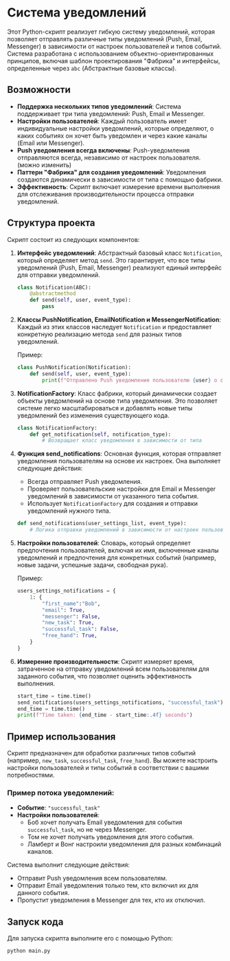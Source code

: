 # Система уведомлений

Этот Python-скрипт реализует гибкую систему уведомлений, которая позволяет отправлять различные типы уведомлений (Push, Email, Messenger) в зависимости от настроек пользователей и типов событий. Система разработана с использованием объектно-ориентированных принципов, включая шаблон проектирования "Фабрика" и интерфейсы, определенные через `abc` (Абстрактные базовые классы).

## Возможности

- **Поддержка нескольких типов уведомлений**: Система поддерживает три типа уведомлений: Push, Email и Messenger.
- **Настройки пользователей**: Каждый пользователь имеет индивидуальные настройки уведомлений, которые определяют, о каких событиях он хочет быть уведомлен и через какие каналы (Email или Messenger).
- **Push уведомления всегда включены**: Push-уведомления отправляются всегда, независимо от настроек пользователя. (можно изменить)
- **Паттерн "Фабрика" для создания уведомлений**: Уведомления создаются динамически в зависимости от типа с помощью фабрики.
- **Эффективность**: Скрипт включает измерение времени выполнения для отслеживания производительности процесса отправки уведомлений.

## Структура проекта

Скрипт состоит из следующих компонентов:

1. **Интерфейс уведомлений**: Абстрактный базовый класс `Notification`, который определяет метод `send`. Это гарантирует, что все типы уведомлений (Push, Email, Messenger) реализуют единый интерфейс для отправки уведомлений.
    ```python
    class Notification(ABC):
        @abstractmethod
        def send(self, user, event_type):
            pass
    ```

2. **Классы PushNotification, EmailNotification и MessengerNotification**: Каждый из этих классов наследует `Notification` и предоставляет конкретную реализацию метода `send` для разных типов уведомлений.

    Пример:
    ```python
    class PushNotification(Notification):
        def send(self, user, event_type):
            print(f"Отправлено Push уведомление пользователю {user} о событии {event_type}")
    ```

3. **NotificationFactory**: Класс фабрики, который динамически создает объекты уведомлений на основе типа уведомления. Это позволяет системе легко масштабироваться и добавлять новые типы уведомлений без изменения существующего кода.
    ```python
    class NotificationFactory:
        def get_notification(self, notification_type):
            # Возвращает класс уведомления в зависимости от типа
    ```

4. **Функция send_notifications**: Основная функция, которая отправляет уведомления пользователям на основе их настроек. Она выполняет следующие действия:
    - Всегда отправляет Push уведомления.
    - Проверяет пользовательские настройки для Email и Messenger уведомлений в зависимости от указанного типа события.
    - Использует `NotificationFactory` для создания и отправки уведомлений нужного типа.

    ```python
    def send_notifications(user_settings_list, event_type):
        # Логика отправки уведомлений в зависимости от настроек пользователей
    ```

5. **Настройки пользователей**: Словарь, который определяет предпочтения пользователей, включая их имя, включенные каналы уведомлений и предпочтения для конкретных событий (например, новые задачи, успешные задачи, свободная рука).

    Пример:
    ```python
    users_settings_notifications = {
        1: {
            "first_name":"Bob",
            "email": True,
            "messenger": False,
            "new_task": True,
            "successful_task": False,
            "free_hand": True,
        }
    }
    ```

6. **Измерение производительности**: Скрипт измеряет время, затраченное на отправку уведомлений всем пользователям для заданного события, что позволяет оценить эффективность выполнения.

    ```python
    start_time = time.time()
    send_notifications(users_settings_notifications, "successful_task")
    end_time = time.time()
    print(f"Time taken: {end_time - start_time:.4f} seconds")
    ```

## Пример использования

Скрипт предназначен для обработки различных типов событий (например, `new_task`, `successful_task`, `free_hand`). Вы можете настроить настройки пользователей и типы событий в соответствии с вашими потребностями.

### Пример потока уведомлений:

- **Событие**: `"successful_task"`
- **Настройки пользователей**: 
    - Боб хочет получать Email уведомления для события `successful_task`, но не через Messenger.
    - Том не хочет получать уведомления для этого события.
    - Ламберт и Вонг настроили уведомления для разных комбинаций каналов.

Система выполнит следующие действия:
- Отправит Push уведомления всем пользователям.
- Отправит Email уведомления только тем, кто включил их для данного события.
- Пропустит уведомления в Messenger для тех, кто их отключил.

## Запуск кода

Для запуска скрипта выполните его с помощью Python:

```bash
python main.py

